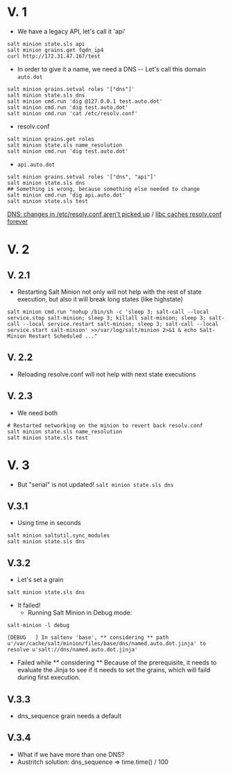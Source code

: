 # V. 1

- We have a legacy API, let's call it 'api'
```
salt minion state.sls api
salt minion grains.get fqdn_ip4
curl http://172.31.47.167/test
```

- In order to give it a name, we need a DNS
-- Let's call this domain `auto.dot`
```
salt minion grains.setval roles '["dns"]'
salt minion state.sls dns
salt minion cmd.run 'dig @127.0.0.1 test.auto.dot'
salt minion cmd.run 'dig test.auto.dot'
salt minion cmd.run 'cat /etc/resolv.conf'
```

- resolv.conf
```
salt minion grains.get roles
salt minion state.sls name_resolution
salt minion cmd.run 'dig test.auto.dot'
```
- `api.auto.dot`
```
salt minion grains.setval roles '["dns", "api"]'
salt minion state.sls dns
## Something is wrong, because something else needed to change
salt minion cmd.run 'dig api.auto.dot'
salt minion state.sls test
```
[DNS: changes in /etc/resolv.conf aren't picked up](https://bugzilla.mozilla.org/show_bug.cgi?id=214538) /
[libc caches resolv.conf forever](https://sourceware.org/bugzilla/show_bug.cgi?id=3675)



# V. 2
## V. 2.1
- Restarting Salt Minion not only will not help with the rest of state execution,
but also it will break long states (like highstate)
```
salt minion cmd.run "nohup /bin/sh -c 'sleep 3; salt-call --local service.stop salt-minion; sleep 3; killall salt-minion; sleep 3; salt-call --local service.restart salt-minion; sleep 3; salt-call --local service.start salt-minion' >>/var/log/salt/minion 2>&1 & echo Salt-Minion Restart Scheduled ..."
```
## V. 2.2
- Reloading resolve.conf will not help with next state executions
## V. 2.3
- We need both
```
# Restarted networking on the minion to revert back resolv.conf
salt minion state.sls name_resolution
salt minion state.sls test
```



# V. 3
- But "serial" is not updated!
`salt minion state.sls dns`
## V.3.1
- Using time in seconds
```
salt minion saltutil.sync_modules
salt minion state.sls dns
```
## V.3.2
- Let's set a grain
```
salt minion state.sls dns
```
- It failed!
  - Running Salt Minion in Debug mode:
```
salt-minion -l debug

[DEBUG   ] In saltenv 'base', ** considering ** path u'/var/cache/salt/minion/files/base/dns/named.auto.dot.jinja' to resolve u'salt://dns/named.auto.dot.jinja'
```
  - Failed while ** considering **
    Because of the prerequisite, it needs to evaluate the Jinja to see if it needs to set the grains, which will faild during first execution.
## V.3.3
- dns_sequence grain needs a default
## V.3.4
- What if we have more than one DNS?
- Austritch solution:
    dns_sequence => time.time() / 100
